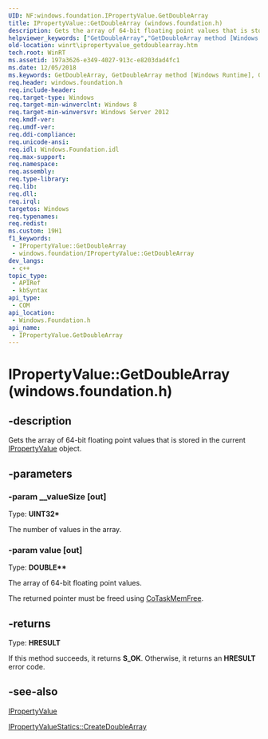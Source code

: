 ```yaml
---
UID: NF:windows.foundation.IPropertyValue.GetDoubleArray
title: IPropertyValue::GetDoubleArray (windows.foundation.h)
description: Gets the array of 64-bit floating point values that is stored in the current IPropertyValue object.
helpviewer_keywords: ["GetDoubleArray","GetDoubleArray method [Windows Runtime]","GetDoubleArray method [Windows Runtime]","IPropertyValue interface","IPropertyValue interface [Windows Runtime]","GetDoubleArray method","IPropertyValue.GetDoubleArray","IPropertyValue.IPropertyValue","IPropertyValue::GetDoubleArray","IPropertyValue::IPropertyValue","windows/IPropertyValue::GetDoubleArray","winrt.ipropertyvalue_getdoublearray"]
old-location: winrt\ipropertyvalue_getdoublearray.htm
tech.root: WinRT
ms.assetid: 197a3626-e349-4027-913c-e8203dad4fc1
ms.date: 12/05/2018
ms.keywords: GetDoubleArray, GetDoubleArray method [Windows Runtime], GetDoubleArray method [Windows Runtime],IPropertyValue interface, IPropertyValue interface [Windows Runtime],GetDoubleArray method, IPropertyValue.GetDoubleArray, IPropertyValue.IPropertyValue, IPropertyValue::GetDoubleArray, IPropertyValue::IPropertyValue, windows/IPropertyValue::GetDoubleArray, winrt.ipropertyvalue_getdoublearray
req.header: windows.foundation.h
req.include-header: 
req.target-type: Windows
req.target-min-winverclnt: Windows 8
req.target-min-winversvr: Windows Server 2012
req.kmdf-ver: 
req.umdf-ver: 
req.ddi-compliance: 
req.unicode-ansi: 
req.idl: Windows.Foundation.idl
req.max-support: 
req.namespace: 
req.assembly: 
req.type-library: 
req.lib: 
req.dll: 
req.irql: 
targetos: Windows
req.typenames: 
req.redist: 
ms.custom: 19H1
f1_keywords:
 - IPropertyValue::GetDoubleArray
 - windows.foundation/IPropertyValue::GetDoubleArray
dev_langs:
 - c++
topic_type:
 - APIRef
 - kbSyntax
api_type:
 - COM
api_location:
 - Windows.Foundation.h
api_name:
 - IPropertyValue.GetDoubleArray
---
```


# IPropertyValue::GetDoubleArray (windows.foundation.h)


## -description

Gets the array of 64-bit floating point values that is stored in the current <a href="/windows/desktop/api/windows.foundation/nn-windows-foundation-ipropertyvalue">IPropertyValue</a> object.

## -parameters

### -param __valueSize [out]

Type: <b>UINT32*</b>

The number of values in the array.

### -param value [out]

Type: <b>DOUBLE**</b>

The array of 64-bit floating point values.

The returned pointer must be freed using <a href="/windows/desktop/api/combaseapi/nf-combaseapi-cotaskmemfree">CoTaskMemFree</a>.

## -returns

Type: <b>HRESULT</b>

If this method succeeds, it returns <b xmlns:loc="http://microsoft.com/wdcml/l10n">S_OK</b>. Otherwise, it returns an <b xmlns:loc="http://microsoft.com/wdcml/l10n">HRESULT</b> error code.

## -see-also

<a href="/windows/desktop/api/windows.foundation/nn-windows-foundation-ipropertyvalue">IPropertyValue</a>



<a href="/windows/desktop/api/windows.foundation/nf-windows-foundation-ipropertyvaluestatics-createdoublearray">IPropertyValueStatics::CreateDoubleArray</a>
